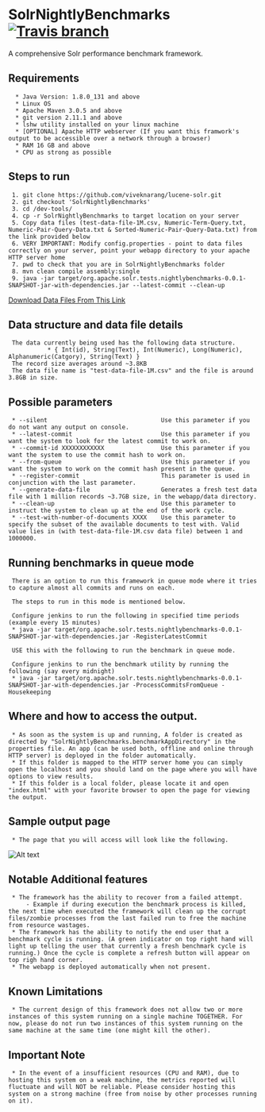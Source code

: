# SolrNightlyBenchmarks  [![Travis branch](https://img.shields.io/travis/rust-lang/rust/master.svg)]()

A comprehensive Solr performance benchmark framework.

## Requirements

      * Java Version: 1.8.0_131 and above
      * Linux OS
      * Apache Maven 3.0.5 and above
      * git version 2.11.1 and above
      * lshw utility installed on your linux machine
      * [OPTIONAL] Apache HTTP webserver (If you want this framwork's output to be accessible over a network through a browser)
      * RAM 16 GB and above
      * CPU as strong as possible

## Steps to run

     1. git clone https://github.com/viveknarang/lucene-solr.git
     2. git checkout 'SolrNightlyBenchmarks'
     3. cd /dev-tools/
     4. cp -r SolrNightlyBenchmarks to target location on your server
     5. Copy data files (test-data-file-1M.csv, Numeric-Term-Query.txt, Numeric-Pair-Query-Data.txt & Sorted-Numeric-Pair-Query-Data.txt) from the link provided below
     6. VERY IMPORTANT: Modify config.properties - point to data files correctly on your server, point your webapp directory to your apache HTTP server home
     7. pwd to check that you are in SolrNightlyBenchmarks folder
     8. mvn clean compile assembly:single
     9. java -jar target/org.apache.solr.tests.nightlybenchmarks-0.0.1-SNAPSHOT-jar-with-dependencies.jar --latest-commit --clean-up 
     
[Download Data Files From This Link](http://212.47.227.9/data/) 

## Data structure and data file details

     The data currently being used has the following data structure.     
               * { Int(id), String(Text), Int(Numeric), Long(Numeric), Alphanumeric(Catgory), String(Text) }
     The record size averages around ~3.8KB
     The data file name is "test-data-file-1M.csv" and the file is around 3.8GB in size.

## Possible parameters

     * --silent                                Use this parameter if you do not want any output on console.
     * --latest-commit                         Use this parameter if you want the system to look for the latest commit to work on.
     * --commit-id XXXXXXXXXXXX                Use this parameter if you want the system to use the commit hash to work on.
     * --from-queue                            Use this parameter if you want the system to work on the commit hash present in the queue.
     * --register-commit                       This parameter is used in conjunction with the last parameter. 
     * --generate-data-file                    Generates a fresh test data file with 1 million records ~3.7GB size, in the webapp/data directory.     
     * --clean-up                              Use this parameter to instruct the system to clean up at the end of the work cycle.
     * --test-with-number-of-documents XXXX    Use this parameter to specify the subset of the available documents to test with. Valid value lies in (with test-data-file-1M.csv data file) between 1 and 1000000.
     
## Running benchmarks in queue mode

     There is an option to run this framework in queue mode where it tries to capture almost all commits and runs on each. 
     
     The steps to run in this mode is mentioned below.
     
     Configure jenkins to run the following in specified time periods (example every 15 minutes) 
     * java -jar target/org.apache.solr.tests.nightlybenchmarks-0.0.1-SNAPSHOT-jar-with-dependencies.jar -RegisterLatestCommit
     
     USE this with the following to run the benchmark in queue mode. 
     
     Configure jenkins to run the benchmark utility by running the following (say every midnight)
     * java -jar target/org.apache.solr.tests.nightlybenchmarks-0.0.1-SNAPSHOT-jar-with-dependencies.jar -ProcessCommitsFromQueue -Housekeeping  
     
## Where and how to access the output.

     * As soon as the system is up and running, A folder is created as directed by "SolrNightlyBenchmarks.benchmarkAppDirectory" in the properties file. An app (can be used both, offline and online through HTTP server) is deployed in the folder automatically. 
     * If this folder is mapped to the HTTP server home you can simply open the localhost and you should land on the page where you will have options to view results.
     * If this folder is a local folder, please locate it and open "index.html" with your favorite browser to open the page for viewing the output. 

## Sample output page
     * The page that you will access will look like the following. 

![Alt text](http://www.viveknarang.com/gsoc/snb_screenshot.PNG)

## Notable Additional features

     * The framework has the ability to recover from a failed attempt.
         - Example if during execution the benchmark process is killed, the next time when executed the framework will clean up the corrupt files/zombie processes from the last failed run to free the machine from resource wastages.
     * The framework has the ability to notify the end user that a benchmark cycle is running. (A green indicator on top right hand will light up telling the user that currently a fresh benchmark cycle is running.) Once the cycle is complete a refresh button will appear on top righ hand corner. 
     * The webapp is deployed automatically when not present.  
     
## Known Limitations
     * The current design of this framework does not allow two or more instances of this system running on a single machine TOGETHER. For now, please do not run two instances of this system running on the same machine at the same time (one might kill the other). 
     
## Important Note
     * In the event of a insufficient resources (CPU and RAM), due to hosting this system on a weak machine, the metrics reported will fluctuate and will NOT be reliable. Please consider hosting this system on a strong machine (free from noise by other processes running on it). 
    
    
   
     
     

     
      
